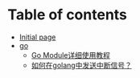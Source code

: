 # Table of contents

* [Initial page](README.md)
* [go](go/README.md)
  * [Go Module详细使用教程](go/go-module-introduce.md)
  * [如何在golang中发送中断信号？](go/how-to-send-signal-by-go.md)

